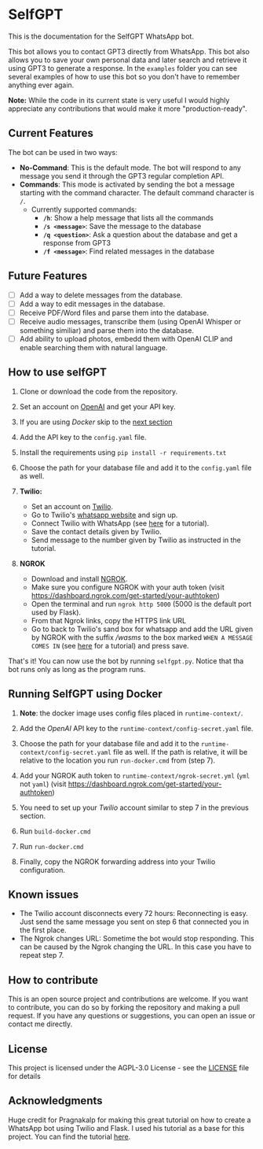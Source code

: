 # SelfGPT

This is the documentation for the SelfGPT WhatsApp bot. 

This bot allows you to contact GPT3 directly from WhatsApp.
This bot also allows you to save your own personal data and later search and retrieve it using GPT3 to generate a response. In the `examples` folder you can see several examples of how to use this bot so you don't have to remember anything ever again.

**Note:** While the code in its current state is very useful I would highly appreciate any contributions that would make it more "production-ready".

## Current Features

The bot can be used in two ways:
- **No-Command**: This is the default mode. The bot will respond to any message you send it through the GPT3 regular completion API.
- **Commands**: This mode is activated by sending the bot a message starting with the command character. The default command character is `/`. 
  - Currently supported commands:
    - **`/h`**: Show a help message that lists all the commands
    - **`/s <message>`**: Save the message to the database
    - **`/q <question>`**: Ask a question about the database and get a response from GPT3
    - **`/f <message>`**: Find related messages in the database

## Future Features

- [ ]  Add a way to delete messages from the database.
- [ ]  Add a way to edit messages in the database.
- [ ]  Receive PDF/Word files and parse them into the database.
- [ ]  Receive audio messages, transcribe them (using OpenAI Whisper or something similiar) and parse them into the database.
- [ ]  Add ability to upload photos, embedd them with OpenAI CLIP and enable searching them with natural language.

## How to use selfGPT
1. Clone or download the code from the repository.

2. Set an account on [OpenAI](https://beta.openai.com/) and get your API key.

3. If you are using _Docker_ skip to the [next section](#running-selfgpt-using-docker)

4. Add the API key to the `config.yaml` file.

5. Install the requirements using `pip install -r requirements.txt`

6. Choose the path for your database file and add it to the `config.yaml` file as well.

7. **Twilio:**
   - Set an account on [Twilio](https://www.twilio.com/). 
   - Go to Twilio's [whatsapp website](https://www.twilio.com/whatsapp) and sign up.
   - Connect Twilio with WhatsApp (see [here](https://www.pragnakalp.com/create-whatsapp-bot-with-twilio-using-python-tutorial-with-examples/) for a tutorial).
   - Save the contact details given by Twilio.
   - Send message to the number given by Twilio as instructed in the tutorial.
  
8.  **NGROK**
    - Download and install [NGROK](https://ngrok.com/download).
    - Make sure you configure NGROK with your auth token (visit https://dashboard.ngrok.com/get-started/your-authtoken)
    - Open the terminal and run `ngrok http 5000` (5000 is the default port used by Flask).
    - From that Ngrok links, copy the HTTPS link URL
    - Go to back to Twilio's sand box for whatsapp and add the URL given by NGROK with the suffix */wasms*  to the box marked `WHEN A MESSAGE COMES IN` (see [here](https://www.pragnakalp.com/create-whatsapp-bot-with-twilio-using-python-tutorial-with-examples/) for a tutorial) and press save.
  
That's it! You can now use the bot by running `selfgpt.py`. Notice that tha bot runs only as long as the program runs.

## Running SelfGPT using Docker

1. **Note**: the docker image uses config files placed in `runtime-context/`.

2. Add the _OpenAI_ API key to the `runtime-context/config-secret.yaml` file.

3. Choose the path for your database file and add it to the `runtime-context/config-secret.yaml` file as well.
   If the path is relative, it will be relative to the location you run `run-docker.cmd` from (step 7).

4. Add your NGROK auth token to `runtime-context/ngrok-secret.yml` (`yml` not `yaml`)
   (visit https://dashboard.ngrok.com/get-started/your-authtoken)

5. You need to set up your _Twilio_ account similar to step 7 in the previous section.

6. Run `build-docker.cmd`

7. Run `run-docker.cmd`

8. Finally, copy the NGROK forwarding address into your Twilio configuration.

## Known issues

- The Twilio account disconnects every 72 hours: Reconnecting is easy. Just send the same message you sent on step 6 that connected you in the first place.
- The Ngrok changes URL: Sometime the bot would stop responding. This can be caused by the Ngrok changing the URL. In this case you have to repeat step 7.

## How to contribute

This is an open source project and contributions are welcome. If you want to contribute, you can do so by forking the repository and making a pull request. If you have any questions or suggestions, you can open an issue or contact me directly.

## License

This project is licensed under the AGPL-3.0 License - see the [LICENSE](LICENSE) file for details

## Acknowledgments

Huge credit for Pragnakalp for making this great tutorial on how to create a WhatsApp bot using Twilio and Flask. I used his tutorial as a base for this project. You can find the tutorial [here](https://www.pragnakalp.com/create-whatsapp-bot-with-twilio-using-python-tutorial-with-examples/).
